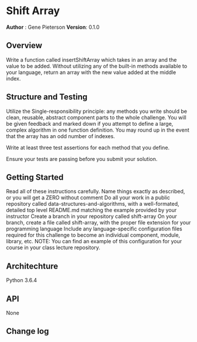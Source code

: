 # Shift Array
**Author** : Gene Pieterson
**Version**: 0.1.0
## Overview
Write a function called insertShiftArray which takes in an array and the value to be added. Without utilizing any of the built-in methods available to your language, return an array with the new value added at the middle index.

## Structure and Testing
Utilize the Single-responsibility principle: any methods you write should be clean, reusable, abstract component parts to the whole challenge. You will be given feedback and marked down if you attempt to define a large, complex algorithm in one function definition. You may round up in the event that the array has an odd number of indexes.

Write at least three test assertions for each method that you define.

Ensure your tests are passing before you submit your solution.

## Getting Started
Read all of these instructions carefully. Name things exactly as described, or you will get a ZERO without comment
Do all your work in a public repository called data-structures-and-algorithms, with a well-formated, detailed top level README.md matching the example provided by your instructor
Create a branch in your repository called shift-array
On your branch, create a file called shift-array, with the proper file extension for your programming language
Include any language-specific configuration files required for this challenge to become an individual component, module, library, etc.
NOTE: You can find an example of this configuration for your course in your class lecture repository.

## Architechture
Python 3.6.4
## API
None
## Change log
